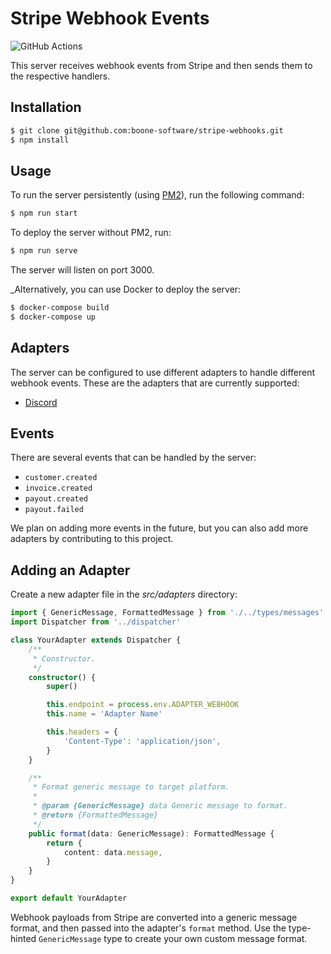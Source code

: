# Stripe Webhook Events

![GitHub Actions](https://github.com/boone-studios/stripe-webhooks/actions/workflows/tests.yml/badge.svg?branch=main)

This server receives webhook events from Stripe and then sends them to the respective handlers.

## Installation

```bash
$ git clone git@github.com:boone-software/stripe-webhooks.git
$ npm install
```

## Usage

To run the server persistently (using [PM2](https://pm2.keymetrics.io/)), run the following command:

```bash
$ npm run start
```

To deploy the server without PM2, run:

```bash
$ npm run serve
```

The server will listen on port 3000.

_Alternatively, you can use Docker to deploy the server:

```bash
$ docker-compose build
$ docker-compose up
```

## Adapters

The server can be configured to use different adapters to handle different webhook events. These are the adapters that are currently supported:

- [Discord](https://support.discord.com/hc/en-us/articles/228383668-Intro-to-Webhooks/)

## Events

There are several events that can be handled by the server:

- `customer.created`
- `invoice.created`
- `payout.created`
- `payout.failed`

We plan on adding more events in the future, but you can also add more adapters by contributing to this project.

## Adding an Adapter

Create a new adapter file in the *src/adapters* directory:

```ts
import { GenericMessage, FormattedMessage } from './../types/messages'
import Dispatcher from '../dispatcher'

class YourAdapter extends Dispatcher {
    /**
     * Constructor.
     */
    constructor() {
        super()

        this.endpoint = process.env.ADAPTER_WEBHOOK
        this.name = 'Adapter Name'

        this.headers = {
            'Content-Type': 'application/json',
        }
    }

    /**
     * Format generic message to target platform.
     *
     * @param {GenericMessage} data Generic message to format.
     * @return {FormattedMessage}
     */
    public format(data: GenericMessage): FormattedMessage {
        return {
            content: data.message,
        }
    }
}

export default YourAdapter
```

Webhook payloads from Stripe are converted into a generic message format, and then passed into the adapter's `format` method. Use the type-hinted `GenericMessage` type to create your own custom message format.
